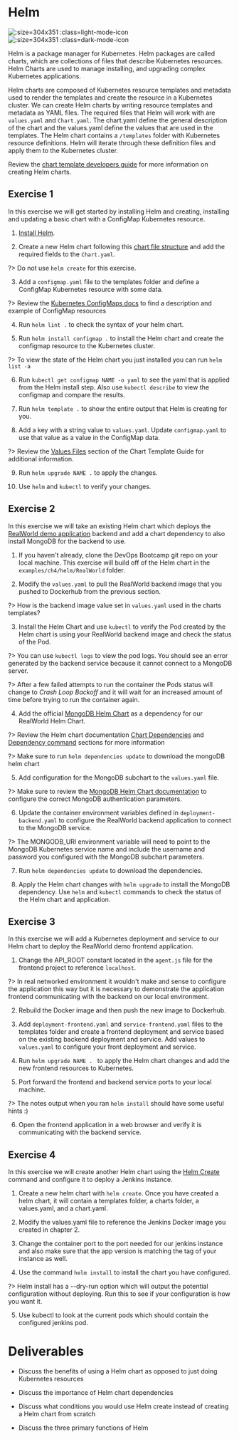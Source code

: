 # Helm

![](img5/helm-icon_light.svg ':size=304x351 :class=light-mode-icon')
![](img5/helm-icon_dark.svg ':size=304x351 :class=dark-mode-icon')

Helm is a package manager for Kubernetes. Helm packages are called charts, which are collections of files that describe Kubernetes resources. Helm Charts are used to manage installing, and upgrading complex Kubernetes applications. 

Helm charts are composed of Kubernetes resource templates and metadata used to render the templates and create the resource in a Kubernetes cluster. We can create Helm charts by writing resource templates and metadata as YAML files. The required files that Helm will work with are `values.yaml` and `Chart.yaml`. The chart.yaml define the general description of the chart and the values.yaml define the values that are used in the templates. The Helm chart contains a `/templates` folder with Kubernetes resource definitions. Helm will iterate through these definition files and apply them to the Kubernetes cluster. 

Review the [chart template developers guide](https://helm.sh/docs/chart_template_guide/#the-chart-template-developers-guide) for more information on creating Helm charts.

## Exercise 1

In this exercise we will get started by installing Helm and creating, installing and updating a basic chart with a ConfigMap Kubernetes resource.

1. [Install Helm](https://helm.sh/docs/intro/install/).

2. Create a new Helm chart following this [chart file structure](https://helm.sh/docs/topics/charts/) and add the required fields to the `Chart.yaml`.

?> Do not use `helm create` for this exercise.

3.  Add a `configmap.yaml` file to the templates folder and define a ConfigMap Kubernetes resource with some data.

?> Review the [Kubernetes ConfigMaps docs](https://kubernetes.io/docs/concepts/configuration/configmap/) to find a description and example of ConfigMap resources

4. Run `helm lint .` to check the syntax of your helm chart.

5. Run `helm install configmap .` to install the Helm chart and create the configmap resource to the Kubernetes cluster. 

?> To view the state of the Helm chart you just installed you can run `helm list -a` 

6. Run `kubectl get configmap NAME -o yaml` to see the yaml that is applied from the Helm install step. Also use `kubectl describe` to view the configmap and compare the results.

7. Run `helm template .` to show the entire output that Helm is creating for you.

8. Add a key with a string value to `values.yaml`. Update `configmap.yaml` to use that value as a value in the ConfigMap data.

?> Review the [Values Files](https://helm.sh/docs/chart_template_guide/values_files/) section of the Chart Template Guide for additional information.

9. Run `helm upgrade NAME .` to apply the changes.

10. Use `helm` and `kubectl` to verify your changes.

## Exercise 2

In this exercise we will take an existing Helm chart which deploys the [RealWorld demo application](https://github.com/gothinkster/realworld) backend and add a chart dependency to also install MongoDB for the backend to use.

1. If you haven't already, clone the DevOps Bootcamp git repo on your local machine. This exercise will build off of the Helm chart in the `examples/ch4/helm/RealWorld` folder.

2. Modify the `values.yaml` to pull the RealWorld backend image that you pushed to Dockerhub from the previous section. 

?> How is the backend image value set in `values.yaml` used in the charts templates?

3. Install the Helm Chart and use `kubectl` to verify the Pod created by the Helm chart is using your RealWorld backend image and check the status of the Pod. 

?> You can use `kubectl logs` to view the pod logs. You should see an error generated by the backend service because it cannot connect to a MongoDB server. 

?> After a few failed attempts to run the container the Pods status will change to _Crash Loop Backoff_ and it will wait for an increased amount of time before trying to run the container again.

4. Add the official [MongoDB Helm Chart](https://bitnami.com/stack/mongodb/helm) as a dependency for our RealWorld Helm Chart.

?> Review the Helm chart documentation [Chart Dependencies](https://helm.sh/docs/topics/charts/#chart-dependencies/) and [Dependency command](https://helm.sh/docs/helm/helm_dependency/) sections for more information

?> Make sure to run `helm dependencies update` to download the mongoDB helm chart

5. Add configuration for the MongoDB subchart to the `values.yaml` file. 

?> Make sure to review the [MongoDB Helm Chart documentation](https://github.com/bitnami/charts/tree/master/bitnami/mongodb) to configure the correct MongoDB authentication parameters.

6. Update the container environment variables defined in `deployment-backend.yaml` to configure the RealWorld backend application to connect to the MongoDB service.

?> The MONGODB_URI environment variable will need to point to the MongoDB Kubernetes service name and include the username and password you configured with the MongoDB subchart parameters. 

7. Run `helm dependencies update` to download the dependencies.

8. Apply the Helm chart changes with `helm upgrade` to install the MongoDB dependency. Use `helm` and `kubectl` commands to check the status of the Helm chart and application.

## Exercise 3

In this exercise we will add a Kubernetes deployment and service to our Helm chart to deploy the RealWorld demo frontend application.

1. Change the API_ROOT constant located in the `agent.js` file for the frontend project to reference `localhost`. 

?> In real networked environment it wouldn't make and sense to configure the application this way but it is necessary to demonstrate the application frontend communicating with the backend on our local environment.

2. Rebuild the Docker image and then push the new image to Dockerhub. 

3. Add `deployment-frontend.yaml` and `service-frontend.yaml` files to the templates folder and create a frontend deployment and service based on the existing backend deployment and service. Add values to `values.yaml` to configure your front deployment and service.

4. Run `helm upgrade NAME . ` to apply the Helm chart changes and add the new frontend resources to Kubernetes.

5. Port forward the frontend and backend service ports to your local machine.

?> The notes output when you ran `helm install` should have some useful hints :)

6. Open the frontend application in a web browser and verify it is communicating with the backend service.

## Exercise 4

In this exercise we will create another Helm chart using the [Helm Create](https://helm.sh/docs/helm/helm_create/) command and configure it to deploy a Jenkins instance.

1. Create a new helm chart with `helm create`. Once you have created a helm chart, it will contain a templates folder, a charts folder, a values.yaml, and a chart.yaml. 

2. Modify the values.yaml file to reference the Jenkins Docker image you created in chapter 2. 

3. Change the container port to the port needed for our jenkins instance and also make sure that the app version is matching the tag of your instance as well.

4. Use the command `helm install` to install the chart you have configured.

?> Helm install has a --dry-run option which will output the potential configuration without deploying. Run this to see if your configuration is how you want it.

5. Use kubectl to look at the current pods which should contain the configured jenkins pod.


# Deliverables

- Discuss the benefits of using a Helm chart as opposed to just doing Kubernetes resources

- Discuss the importance of Helm chart dependencies

- Discuss what conditions you would use Helm create instead of creating a Helm chart from scratch

- Discuss the three primary functions of Helm 
